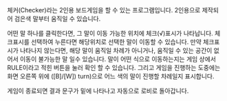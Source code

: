 체커(Checker)라는 2인용 보드게임을 할 수 있는 프로그램입니다. 2인용으로 제작되어 검은색 말부터 움직일 수 있습니다.

어떤 말 하나를 클릭한다면, 그 말이 이동 가능한 위치에 체크(√)표시가 나타납니다. 체크표시를 선택하여 누른다면 해당위치로 선택한 말이 이동할 수 있습니다.
만약 체크표시가 나타나지 않는다면, 해당 말이 움직일 차례가 아니거나, 움직일 수 있는 공간이 없어서 이동이 불가능한 말 일수 있습니다.
말이 어떤 식으로 이동하는지는 게임 상에서 RULE이라고 적힌 버튼을 눌러 확인 할 수 있습니다.
그리고 게임을 진행하는 도중에는 화면 오른쪽 위에 ([B]/[W]) turn)으로 어느 색의 말이 진행할 차례일지 표시합니다.

게임이 종료되면 결과 문구가 밑에 나타나고 자동으로 로비로 돌아갑니다.
